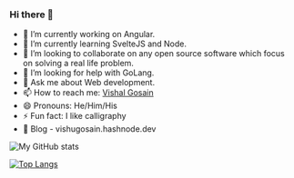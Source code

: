 ### Hi there 👋

- 🔭 I’m currently working on Angular.
- 🌱 I’m currently learning SvelteJS and Node.
- 👯 I’m looking to collaborate on any open source software which focus on solving a real life problem.
- 🤔 I’m looking for help with GoLang.
- 💬 Ask me about Web development.
- 📫 How to reach me: [Vishal Gosain](https://twitter.com/vishugosain)
- 😄 Pronouns: He/Him/His
- ⚡ Fun fact: I like calligraphy
- 📝 Blog - vishugosain.hashnode.dev

![My GitHub stats](https://github-readme-stats.vercel.app/api?username=vishugosain&show_icons=true&theme=radical&count_private=true)

[![Top Langs](https://github-readme-stats.vercel.app/api/top-langs/?username=vishugosain&layout=compact&theme=radical)](https://github.com/anuraghazra/github-readme-stats)
